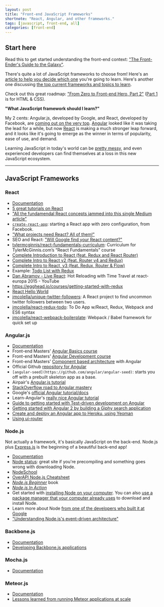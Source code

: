 ```yaml
---
layout: post
title: "Front-end JavaScript Frameworks"
shortnote: "React, Angular, and other frameworks."
tags: [javascript, front-end, all]
categories: [front-end]
---
```


## Start here

Read this to get started understanding the front-end context: ["The Front-Ender's Guide to the Galaxy"](https://hackernoon.com/a-frontenders-guide-to-the-galaxy-pt-i-ii-3ae2f85d4a01).

There's quite a lot of JavaScript frameworks to choose from! Here's an [article to help you decide which one](https://www.sitepoint.com/top-javascript-frameworks-libraries-tools-use/) you're going to learn. Here's another one discussing [the top current frameworks and topics to learn](https://medium.com/javascript-scene/top-javascript-frameworks-topics-to-learn-in-2017-700a397b711).

Check out this great roadmap: ["From Zero to Front-end Hero, Part 2"](https://medium.freecodecamp.com/from-zero-to-front-end-hero-part-2-adfa4824da9b#.jipjenhuj) ([Part 1](https://medium.freecodecamp.com/from-zero-to-front-end-hero-part-1-7d4f7f0bff02#.sb4dij3lx) is for HTML & CSS).

**"What JavaScript framework should I learn?"**

My 2 cents: Angular.js, developed by Google, and React, developed by Facebook, are [coming out on the very top](https://medium.freecodecamp.com/angular-2-versus-react-there-will-be-blood-66595faafd51#.275mvwu8w). [Angular](#angularjs) looked like it was taking the lead for a while, but now [React](#react) is making a much stronger leap forward, and it looks like it's going to emerge as the winner in terms of popularity, ease of use, and demand.

Learning JavaScript in today's world can be [pretty messy](https://hackernoon.com/how-it-feels-to-learn-javascript-in-2016-d3a717dd577f#.yufaj0qrc), and even experienced developers can find themselves at a loss in this new JavaScript ecosystem.

<hr>

## JavaScript Frameworks

### React
* [Documentation](https://facebook.github.io/react/docs/getting-started.html)
* [5 great tutorials on React](http://andrewhfarmer.com/getting-started-tutorials/)
* ["All the fundamendal React concepts jammed into this single Medium article"](https://medium.freecodecamp.org/all-the-fundamental-react-js-concepts-jammed-into-this-single-medium-article-c83f9b53eac2)
* [`create-react-app`](https://blog.heroku.com/deploying-react-with-zero-configuration): starting a React app with zero configuration, from Facebook.
* ["What projects need React? All of them!"](https://medium.freecodecamp.org/which-projects-need-react-all-of-them-e7ccb6629ba7)
* SEO and React: ["Will Google find your React content?"](http://andrewhfarmer.com/react-seo/)
* [tylermcginnis/react-fundamentals-curriculum](https://github.com/tylermcginnis/react-fundamentals-curriculum): Curriculum for TylerMcGinnis.com’s “React Fundamentals” course
* [Complete Introduction to React (feat. Redux and React Router)](https://frontendmasters.com/courses/react-intro/)
* [Complete Intro to React v2 (feat. Router v4 and Redux)](https://frontendmasters.com/courses/complete-intro-react/)
* [Complete Intro to React, v3 (feat. Redux, Router & Flow)](https://frontendmasters.com/courses/react/)
* Example: [Todo List with Redux](https://redux.js.org/docs/basics/ExampleTodoList.html)
* [Dan Abramov - Live React](https://www.youtube.com/watch?v=xsSnOQynTHs): Hot Reloading with Time Travel at react-europa 2015 - YouTube
* https://egghead.io/courses/getting-started-with-redux
* [React Hello World](https://reactjs.org/docs/hello-world.html)
* [jmcolella/unique-twitter-followers](https://github.com/jmcolella/unique-twitter-followers): A React project to find uncommon twitter followers between two users.
* [jmcolella/react-redux-todo](https://github.com/jmcolella/react-redux-todo): To Do App w/React, Redux, Webpack and ES6 syntax
* [jmcolella/react-webpack-boilerplate](https://github.com/jmcolella/react-webpack-boilerplate): Webpack / Babel framework for quick set up

### Angular.js
* [Documentation](https://docs.angularjs.org/api)
* Front-end Masters' [Angular Basics course](https://front-endmasters.com/courses/angularjs-in-depth/)
* Front-end Masters' [Angular Development course](https://front-endmasters.com/courses/angular-app-dev/)
* Front-end Masters' [Component based architecture](https://front-endmasters.com/courses/angular-components-es6/) with Angular
* Official Github [repository for Angular](https://github.com/angular/angular.js)
* `[angular-seed](https://github.com/angular/angular-seed)`: starts you off with a prebuilt skeleton app as a base.
* Airpair's [Angular.js tutorial](https://www.airpair.com/angularjs/building-angularjs-app-tutorial)
* [StackOverflow road to Angular mastery](http://stackoverflow.com/questions/14333857/how-to-master-angularjs)
* Google's [official Angular tutorial/docs](https://docs.angularjs.org/tutorial/step_00)
* Learn-Angular's [really nice Angular tutorial](http://www.learn-angular.org/#!/lessons/the-essentials)
* [Guide to getting started with Test-driven development on Angular](http://tutorials.pluralsight.com/front-end-javascript/introduction-to-angular-test-driven-development#2qJdkXlRw9jxMDxW.99)
* [Getting started with Angular 2 by building a Giphy search application](http://tutorials.pluralsight.com/front-end-javascript/getting-started-with-angular-2-by-building-a-giphy-search-application#81g9AC3igbvYGEkZ.99)
* [Create and deploy an Angular app to Heroku, using Yeoman](http://awaxman11.github.io/blog/2014/07/13/how-to-create-an-angular-app-using-yeoman-and-deploy-it-to-heroku/)
* [Using ui-router](https://scotch.io/tutorials/3-simple-tips-for-using-ui-router)

### Node.js
Not actually a framework, it's basically JavaScript on the back-end. Node.js plus [Express.js](https://expressjs.com/) is the beginning of a beautiful back-end app!

* [Documentation](https://nodejs.org/en/docs/)
* [Node status](http://status.npmjs.org/): great site if you're precompiling and something goes wrong with downloading Node.
* [NodeSchool](http://nodeschool.io/)
* [OverAPI Node.js Cheatsheet](http://overapi.com/nodejs)
* [*Node.js Beginner*](http://www.nodebeginner.org/) book
* [*Node.js In Action*](https://www.manning.com/books/node-js-in-action)
* Get started with [installing Node on your computer](https://docs.npmjs.com/getting-started/installing-node). You can also [use a package manager that your computer already uses](https://nodejs.org/en/download/package-manager/) to download and install Node.
* Learn more about Node [from one of the developers who built it at Google](https://medium.freecodecamp.com/an-interview-with-matt-loring-an-engineer-on-googles-nodejs-runtime-team-3de1adddffdd)
* ["Understanding Node.js's event-driven architecture"](https://medium.freecodecamp.com/understanding-node-js-event-driven-architecture-223292fcbc2d)

### Backbone.js
* [Documentation](http://backbonejs.org/)
* [Developing Backbone.js applications](https://addyosmani.com/backbone-fundamentals/)

### Mocha.js
* [Documentation](https://mochajs.org/)

### Meteor.js
* [Documentation](https://www.meteor.com/)
* [Lessons learned from running Meteor applications at scale](https://medium.freecodecamp.com/scaling-meteor-a-year-on-26ee37588e4b#.o51ip2eal)
